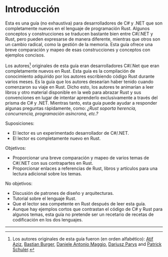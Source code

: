# Introducción

Esta es una guía (no exhaustiva) para desarrolladores de C# y .NET que son 
completamente nuevos en el lenguaje de programación Rust. Algunos conceptos y 
construcciones se traducen bastante bien entre C#/.NET y Rust, pero pueden 
expresarse de manera diferente, mientras que otros son un cambio radical, 
como la gestión de la memoria. Esta guía ofrece una breve comparación y mapeo 
de esas construcciones y conceptos con ejemplos concisos.

Los autores[^authors] originales de esta guía eran desarrolladores C#/.Net que 
eran completamente nuevos en Rust. Esta guía es la compilación de conocimiento 
adquirido por los autores escribiendo código Rust durante varios meses. Es la 
guía que los autores desearían haber tenido cuando comenzaron su viaje en Rust.
Dicho esto, los autores te animarían a leer libros y otro material disponible 
en la web para abrazar Rust y sus convenciones en lugar de intentar aprenderlo 
exclusivamente a través del prisma de C# y .NET. Mientras tanto, esta guía 
puede ayudar a responder algunas preguntas rápidamente, como: _¿Rust soporta 
herencia, concurrencia, programación asíncrona, etc.?_

Suposiciones:

- El lector es un experimentado desarrollador de C#/.NET.
- El lector es completamente nuevo en Rust.

Objetivos:

- Proporcionar una breve comparación y mapeo de varios temas de C#/.NET con sus 
contrapartes en Rust.
- Proporcionar enlaces a referencias de Rust, libros y artículos para una 
lectura adicional sobre los temas.

No objetivos:

- Discusión de patrones de diseño y arquitecturas.
- Tutorial sobre el lenguaje Rust.
- Que el lector sea competente en Rust después de leer esta guía.
- Aunque hay ejemplos cortos que contrastan el código de C# y Rust para algunos 
temas, esta guía no pretende ser un recetario de recetas de codificación en los 
dos lenguajes.

---
[^authors]: Los autores originales de esta guía fueron (en orden alfabético):
[Atif Aziz], [Bastian Burger], [Daniele Antonio Maggio], [Dariusz Parys] and
[Patrick Schuler].

  [Atif Aziz]: https://github.com/atifaziz
  [Bastian Burger]: https://github.com/bastbu
  [Daniele Antonio Maggio]: https://github.com/danigian
  [Dariusz Parys]: https://github.com/dariuszparys
  [Patrick Schuler]: https://github.com/p-schuler
